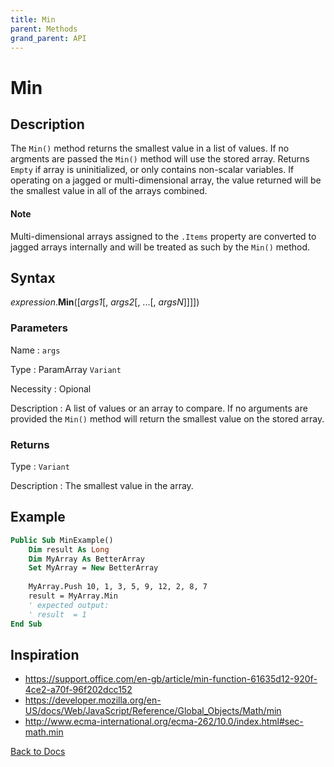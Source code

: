 ```yaml
---
title: Min
parent: Methods
grand_parent: API
---
```



# Min

## Description
The `Min()` method returns the smallest value in a list of values.  If no argments are passed the `Min()` method will use the stored array. Returns `Empty` if array is uninitialized, or only contains non-scalar variables. If operating on a jagged or multi-dimensional array, the value returned will be the smallest value in all of the arrays combined.
  
#### Note
Multi-dimensional arrays assigned to the `.Items` property are converted to jagged arrays internally and will be treated as such by the `Min()` method.

## Syntax

*expression*.**Min**([*args1*[, *args2*[, ...[, *argsN*]]]])

### Parameters

Name 
: `args`

Type
: ParamArray `Variant`

Necessity
: Opional

Description
: A list of values or an array to compare. If no arguments are provided the `Min()` method will return the smallest value on the stored array.

### Returns

Type
: `Variant`

Description
: The smallest value in the array.

## Example

```vb
Public Sub MinExample()
    Dim result As Long
    Dim MyArray As BetterArray
    Set MyArray = New BetterArray
    
    MyArray.Push 10, 1, 3, 5, 9, 12, 2, 8, 7
    result = MyArray.Min
    ' expected output:
    ' result  = 1
End Sub
```

## Inspiration
* <https://support.office.com/en-gb/article/min-function-61635d12-920f-4ce2-a70f-96f202dcc152>
* <https://developer.mozilla.org/en-US/docs/Web/JavaScript/Reference/Global_Objects/Math/min>
* <http://www.ecma-international.org/ecma-262/10.0/index.html#sec-math.min>


[Back to Docs](https://senipah.github.io/VBA-Better-Array/)

